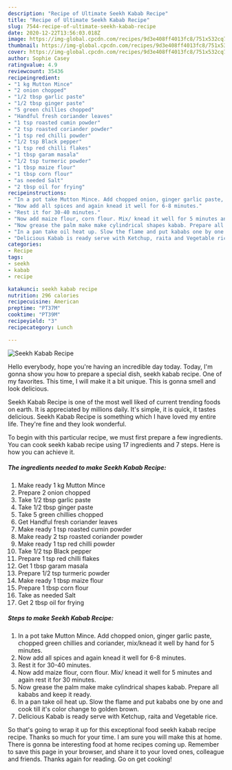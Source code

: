 ```yaml
---
description: "Recipe of Ultimate Seekh Kabab Recipe"
title: "Recipe of Ultimate Seekh Kabab Recipe"
slug: 7544-recipe-of-ultimate-seekh-kabab-recipe
date: 2020-12-22T13:56:03.018Z
image: https://img-global.cpcdn.com/recipes/9d3e408ff4013fc8/751x532cq70/seekh-kabab-recipe-recipe-main-photo.jpg
thumbnail: https://img-global.cpcdn.com/recipes/9d3e408ff4013fc8/751x532cq70/seekh-kabab-recipe-recipe-main-photo.jpg
cover: https://img-global.cpcdn.com/recipes/9d3e408ff4013fc8/751x532cq70/seekh-kabab-recipe-recipe-main-photo.jpg
author: Sophie Casey
ratingvalue: 4.9
reviewcount: 35436
recipeingredient:
- "1 kg Mutton Mince"
- "2 onion chopped"
- "1/2 tbsp garlic paste"
- "1/2 tbsp ginger paste"
- "5 green chillies chopped"
- "Handful fresh coriander leaves"
- "1 tsp roasted cumin powder"
- "2 tsp roasted coriander powder"
- "1 tsp red chilli powder"
- "1/2 tsp Black pepper"
- "1 tsp red chilli flakes"
- "1 tbsp garam masala"
- "1/2 tsp turmeric powder"
- "1 tbsp maize flour"
- "1 tbsp corn flour"
- "as needed Salt"
- "2 tbsp oil for frying"
recipeinstructions:
- "In a pot take Mutton Mince. Add chopped onion, ginger garlic paste, chopped green chillies and coriander, mix/knead it well by hand for 5 minutes."
- "Now add all spices and again knead it well for 6-8 minutes."
- "Rest it for 30-40 minutes."
- "Now add maize flour, corn flour. Mix/ knead it well for 5 minutes and again rest it for 30 minutes."
- "Now grease the palm make make cylindrical shapes kabab. Prepare all kababs and keep it ready."
- "In a pan take oil heat up. Slow the flame and put kababs one by one and cook till it&#39;s color change to golden brown."
- "Delicious Kabab is ready serve with Ketchup, raita and Vegetable rice."
categories:
- Recipe
tags:
- seekh
- kabab
- recipe

katakunci: seekh kabab recipe 
nutrition: 296 calories
recipecuisine: American
preptime: "PT37M"
cooktime: "PT39M"
recipeyield: "3"
recipecategory: Lunch

---
```



![Seekh Kabab Recipe](https://img-global.cpcdn.com/recipes/9d3e408ff4013fc8/751x532cq70/seekh-kabab-recipe-recipe-main-photo.jpg)

Hello everybody, hope you're having an incredible day today. Today, I'm gonna show you how to prepare a special dish, seekh kabab recipe. One of my favorites. This time, I will make it a bit unique. This is gonna smell and look delicious.



Seekh Kabab Recipe is one of the most well liked of current trending foods on earth. It is appreciated by millions daily. It's simple, it is quick, it tastes delicious. Seekh Kabab Recipe is something which I have loved my entire life. They're fine and they look wonderful.


To begin with this particular recipe, we must first prepare a few ingredients. You can cook seekh kabab recipe using 17 ingredients and 7 steps. Here is how you can achieve it.

<!--inarticleads1-->

##### The ingredients needed to make Seekh Kabab Recipe:

1. Make ready 1 kg Mutton Mince
1. Prepare 2 onion chopped
1. Take 1/2 tbsp garlic paste
1. Take 1/2 tbsp ginger paste
1. Take 5 green chillies chopped
1. Get Handful fresh coriander leaves
1. Make ready 1 tsp roasted cumin powder
1. Make ready 2 tsp roasted coriander powder
1. Make ready 1 tsp red chilli powder
1. Take 1/2 tsp Black pepper
1. Prepare 1 tsp red chilli flakes
1. Get 1 tbsp garam masala
1. Prepare 1/2 tsp turmeric powder
1. Make ready 1 tbsp maize flour
1. Prepare 1 tbsp corn flour
1. Take as needed Salt
1. Get 2 tbsp oil for frying




<!--inarticleads2-->

##### Steps to make Seekh Kabab Recipe:

1. In a pot take Mutton Mince. Add chopped onion, ginger garlic paste, chopped green chillies and coriander, mix/knead it well by hand for 5 minutes.
1. Now add all spices and again knead it well for 6-8 minutes.
1. Rest it for 30-40 minutes.
1. Now add maize flour, corn flour. Mix/ knead it well for 5 minutes and again rest it for 30 minutes.
1. Now grease the palm make make cylindrical shapes kabab. Prepare all kababs and keep it ready.
1. In a pan take oil heat up. Slow the flame and put kababs one by one and cook till it&#39;s color change to golden brown.
1. Delicious Kabab is ready serve with Ketchup, raita and Vegetable rice.




So that's going to wrap it up for this exceptional food seekh kabab recipe recipe. Thanks so much for your time. I am sure you will make this at home. There is gonna be interesting food at home recipes coming up. Remember to save this page in your browser, and share it to your loved ones, colleague and friends. Thanks again for reading. Go on get cooking!
